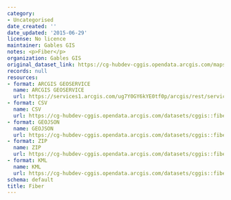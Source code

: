 ```yaml
---
category:
- Uncategorised
date_created: ''
date_updated: '2015-06-29'
license: No licence
maintainer: Gables GIS
notes: <p>Fiber</p>
organization: Gables GIS
original_dataset_link: https://cg-hubdev-cggis.opendata.arcgis.com/maps/cggis::fiber
records: null
resources:
- format: ARCGIS GEOSERVICE
  name: ARCGIS GEOSERVICE
  url: https://services1.arcgis.com/ug7Y0GY6kYE0tf0p/arcgis/rest/services/Fiber/FeatureServer/0
- format: CSV
  name: CSV
  url: https://cg-hubdev-cggis.opendata.arcgis.com/datasets/cggis::fiber.csv?outSR=%7B%22latestWkid%22%3A2236%2C%22wkid%22%3A102658%7D
- format: GEOJSON
  name: GEOJSON
  url: https://cg-hubdev-cggis.opendata.arcgis.com/datasets/cggis::fiber.geojson?outSR=%7B%22latestWkid%22%3A2236%2C%22wkid%22%3A102658%7D
- format: ZIP
  name: ZIP
  url: https://cg-hubdev-cggis.opendata.arcgis.com/datasets/cggis::fiber.zip?outSR=%7B%22latestWkid%22%3A2236%2C%22wkid%22%3A102658%7D
- format: KML
  name: KML
  url: https://cg-hubdev-cggis.opendata.arcgis.com/datasets/cggis::fiber.kml?outSR=%7B%22latestWkid%22%3A2236%2C%22wkid%22%3A102658%7D
schema: default
title: Fiber
---
```

